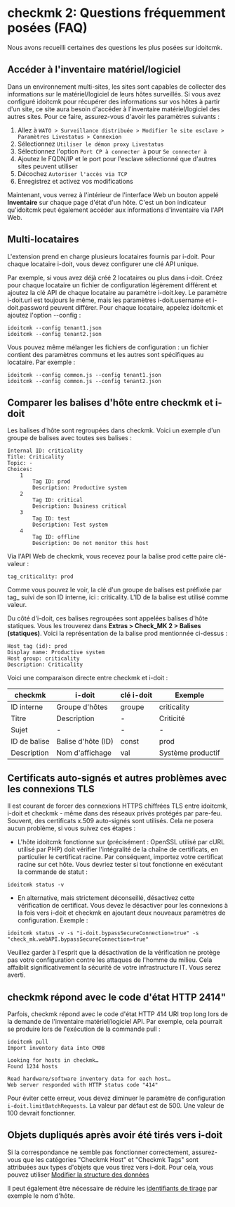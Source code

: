 # checkmk 2: Questions fréquemment posées (FAQ) 

Nous avons recueilli certaines des questions les plus posées sur idoitcmk.

## Accéder à l'inventaire matériel/logiciel

Dans un environnement multi-sites, les sites sont capables de collecter des informations sur le matériel/logiciel de leurs hôtes surveillés. Si vous avez configuré idoitcmk pour récupérer des informations sur vos hôtes à partir d'un site, ce site aura besoin d'accéder à l'inventaire matériel/logiciel des autres sites. Pour ce faire, assurez-vous d'avoir les paramètres suivants :

1. Allez à `WATO > Surveillance distribuée > Modifier le site esclave > Paramètres Livestatus > Connexion`
2. Sélectionnez `Utiliser le démon proxy Livestatus`
3. Sélectionnez l'option `Port CP à connecter à` pour `Se connecter à`
4. Ajoutez le FQDN/IP et le port pour l'esclave sélectionné que d'autres sites peuvent utiliser
5. Décochez `Autoriser l'accès via TCP`
6. Enregistrez et activez vos modifications

Maintenant, vous verrez à l'intérieur de l'interface Web un bouton appelé **Inventaire** sur chaque page d'état d'un hôte. C'est un bon indicateur qu'idoitcmk peut également accéder aux informations d'inventaire via l'API Web.

## Multi-locataires

L'extension prend en charge plusieurs locataires fournis par i-doit. Pour chaque locataire i-doit, vous devez configurer une clé API unique.

Par exemple, si vous avez déjà créé 2 locataires ou plus dans i-doit. Créez pour chaque locataire un fichier de configuration légèrement différent et ajoutez la clé API de chaque locataire au paramètre i-doit.key. Le paramètre i-doit.url est toujours le même, mais les paramètres i-doit.username et i-doit.password peuvent différer. Pour chaque locataire, appelez idoitcmk et ajoutez l'option --config :

```shell
idoitcmk --config tenant1.json
idoitcmk --config tenant2.json
```

Vous pouvez même mélanger les fichiers de configuration : un fichier contient des paramètres communs et les autres sont spécifiques au locataire. Par exemple :

```shell
idoitcmk --config common.js --config tenant1.json
idoitcmk --config common.js --config tenant2.json
```

## Comparer les balises d'hôte entre checkmk et i-doit

Les balises d'hôte sont regroupées dans checkmk. Voici un exemple d'un groupe de balises avec toutes ses balises :

```shell
Internal ID: criticality
Title: Criticality
Topic: -
Choices:
    1
        Tag ID: prod
        Description: Productive system
    2
        Tag ID: critical
        Description: Business critical
    3
        Tag ID: test
        Description: Test system
    4
        Tag ID: offline
        Description: Do not monitor this host
```

Via l'API Web de checkmk, vous recevez pour la balise prod cette paire clé-valeur :

```shell
tag_criticality: prod
```

Comme vous pouvez le voir, la clé d'un groupe de balises est préfixée par tag_ suivi de son ID interne, ici : criticality. L'ID de la balise est utilisé comme valeur.

Du côté d'i-doit, ces balises regroupées sont appelées balises d'hôte statiques. Vous les trouverez dans **Extras > Check_MK 2 > Balises (statiques)**. Voici la représentation de la balise prod mentionnée ci-dessus :

```shell
Host tag (id): prod
Display name: Productive system
Host group: criticality
Description: Criticality
```

Voici une comparaison directe entre checkmk et i-doit :

| checkmk | i-doit | clé i-doit | Exemple |
| --- | --- | --- | --- |
| ID interne | Groupe d'hôtes | groupe | criticality |
| Titre | Description | -   | Criticité |
| Sujet | -   | -   | -   |
| ID de balise | Balise d'hôte (ID) | const | prod |
| Description | Nom d'affichage | val | Système productif |

## Certificats auto-signés et autres problèmes avec les connexions TLS

Il est courant de forcer des connexions HTTPS chiffrées TLS entre idoitcmk, i-doit et checkmk - même dans des réseaux privés protégés par pare-feu. Souvent, des certificats x.509 auto-signés sont utilisés. Cela ne posera aucun problème, si vous suivez ces étapes :

-   L'hôte idoitcmk fonctionne sur (précisément : OpenSSL utilisé par cURL utilisé par PHP) doit vérifier l'intégralité de la chaîne de certificats, en particulier le certificat racine. Par conséquent, importez votre certificat racine sur cet hôte. Vous devriez tester si tout fonctionne en exécutant la commande de statut :

```shell
idoitcmk status -v
```

-   En alternative, mais strictement déconseillé, désactivez cette vérification de certificat. Vous devez le désactiver pour les connexions à la fois vers i-doit et checkmk en ajoutant deux nouveaux paramètres de configuration. Exemple :

```shell
idoitcmk status -v -s "i-doit.bypassSecureConnection=true" -s "check_mk.webAPI.bypassSecureConnection=true"
```

Veuillez garder à l'esprit que la désactivation de la vérification ne protège pas votre configuration contre les attaques de l'homme du milieu. Cela affaiblit significativement la sécurité de votre infrastructure IT. Vous serez averti.

## checkmk répond avec le code d'état HTTP 2414"

Parfois, checkmk répond avec le code d'état HTTP 414 URI trop long lors de la demande de l'inventaire matériel/logiciel API. Par exemple, cela pourrait se produire lors de l'exécution de la commande pull :

```shell
idoitcmk pull
Import inventory data into CMDB

Looking for hosts in checkmk…
Found 1234 hosts

Read hardware/software inventory data for each host…
Web server responded with HTTP status code "414"
```

Pour éviter cette erreur, vous devez diminuer le paramètre de configuration `i-doit.limitBatchRequests`. La valeur par défaut est de 500. Une valeur de 100 devrait fonctionner.

## Objets dupliqués après avoir été tirés vers i-doit

Si la correspondance ne semble pas fonctionner correctement, assurez-vous que les catégories "Checkmk Host" et "Checkmk Tags" sont attribuées aux types d'objets que vous tirez vers i-doit. Pour cela, vous pouvez utiliser [Modifier la structure des données](../../basics/assignment-of-categories-to-object-types.md)

Il peut également être nécessaire de réduire les [identifiants de tirage](./configuration.md) par exemple le nom d'hôte.
```
